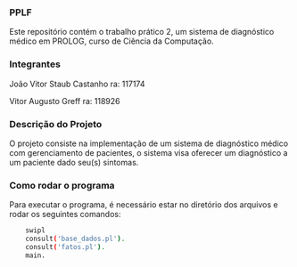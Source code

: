 ### PPLF
Este repositório contém o trabalho prático 2, um sistema de diagnóstico médico em PROLOG, curso de Ciência da Computação.

### Integrantes
João Vitor Staub Castanho ra: 117174

Vitor Augusto Greff ra: 118926

### Descrição do Projeto
O projeto consiste na implementação de um sistema de diagnóstico médico com gerenciamento de pacientes, o sistema visa oferecer um diagnóstico a um paciente dado seu(s) sintomas.

### Como rodar o programa
Para executar o programa, é necessário estar no diretório dos arquivos e rodar os seguintes comandos:
```bash
    swipl
    consult('base_dados.pl').
    consult('fatos.pl').
    main.
```